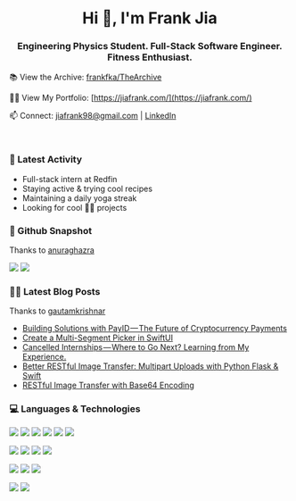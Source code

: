 <h1 align="center">Hi 👋, I'm Frank Jia</h1>
<h3 align="center">Engineering Physics Student. Full-Stack Software Engineer. Fitness Enthusiast.</h3>


📚 View the Archive: [frankfka/TheArchive](https://github.com/frankfka/TheArchive)

👨‍💻 View My Portfolio: [https://jiafrank.com/](https://jiafrank.com/)

📫 Connect: [jiafrank98@gmail.com](mailto:jiafrank98@gmail.com) | [LinkedIn](https://www.linkedin.com/in/jiafrank/)

<br>

### 🔨 Latest Activity

- Full-stack intern at Redfin
- Staying active & trying cool recipes
- Maintaining a daily yoga streak
- Looking for cool 👨‍💻 projects

### 📸 Github Snapshot

Thanks to [anuraghazra](https://github.com/anuraghazra/github-readme-stats)

<img src="https://github-readme-stats.vercel.app/api?username=frankfka" />
<img src="https://github-readme-stats.vercel.app/api/top-langs/?username=frankfka&hide=html" />

### ✍🏽 Latest Blog Posts

Thanks to [gautamkrishnar](https://github.com/gautamkrishnar/blog-post-workflow)

<!-- BLOG-POST-LIST:START -->
- [Building Solutions with PayID — The Future of Cryptocurrency Payments](https://medium.com/swlh/building-solutions-with-payid-the-future-of-cryptocurrency-payments-f56cc0d548ae?source=rss-a777d7e94e27------2)
- [Create a Multi-Segment Picker in SwiftUI](https://medium.com/better-programming/how-to-multi-segment-picker-in-swiftui-9c5b909971f5?source=rss-a777d7e94e27------2)
- [Cancelled Internships — Where to Go Next? Learning from My Experience.](https://levelup.gitconnected.com/cancelled-internships-where-to-go-next-learning-from-my-experience-3819ddb2eb1e?source=rss-a777d7e94e27------2)
- [Better RESTful Image Transfer: Multipart Uploads with Python Flask & Swift](https://levelup.gitconnected.com/better-restful-image-transfer-multipart-uploads-with-python-flask-swift-38a34d4e6e1f?source=rss-a777d7e94e27------2)
- [RESTful Image Transfer with Base64 Encoding](https://medium.com/swlh/restful-image-transfer-with-base64-encoding-cd9fb4453598?source=rss-a777d7e94e27------2)
<!-- BLOG-POST-LIST:END -->

### 💻 Languages & Technologies

<p>
<img src="https://img.shields.io/badge/javascript%20-%23323330.svg?&style=for-the-badge&logo=javascript&logoColor=%23F7DF1E"/>
<img src="https://img.shields.io/badge/python%20-%2314354C.svg?&style=for-the-badge&logo=python&logoColor=white"/>
<img src="https://img.shields.io/badge/java-%23ED8B00.svg?&style=for-the-badge&logo=java&logoColor=white"/>
<img src="https://img.shields.io/badge/swift-%23FA7343.svg?&style=for-the-badge&logo=swift&logoColor=white"/>
<img src="https://img.shields.io/badge/kotlin-%230095D5.svg?&style=for-the-badge&logo=kotlin&logoColor=white"/>
<img src="https://img.shields.io/badge/go-%2300ADD8.svg?&style=for-the-badge&logo=go&logoColor=white"/>
</p>

<p>
<img src="https://img.shields.io/badge/react%20-%2320232a.svg?&style=for-the-badge&logo=react&logoColor=%2361DAFB"/>
<img src="https://img.shields.io/badge/vuejs%20-%2335495e.svg?&style=for-the-badge&logo=vue.js&logoColor=%234FC08D"/>
<img src="https://img.shields.io/badge/bootstrap%20-%23563D7C.svg?&style=for-the-badge&logo=bootstrap&logoColor=white"/>
<img src="https://img.shields.io/badge/flask%20-%23000.svg?&style=for-the-badge&logo=flask&logoColor=white"/>
</p>

<p>
<img src="https://img.shields.io/badge/AWS%20-%23FF9900.svg?&style=for-the-badge&logo=amazon-aws&logoColor=white"/> 
<img src="https://img.shields.io/badge/Google%20Cloud%20-%234285F4.svg?&style=for-the-badge&logo=google-cloud&logoColor=white"/> 
<img src="https://img.shields.io/badge/heroku%20-%23430098.svg?&style=for-the-badge&logo=heroku&logoColor=white"/>
</p>

<p>
<img src="https://img.shields.io/badge/docker%20-%230db7ed.svg?&style=for-the-badge&logo=docker&logoColor=white"/>
<img src="https://img.shields.io/badge/kubernetes%20-%23326ce5.svg?&style=for-the-badge&logo=kubernetes&logoColor=white"/>
</p>
